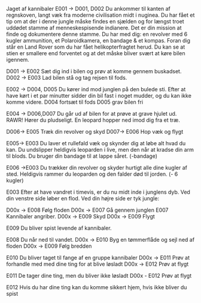 Jaget af kannibaler
E001 -> D001, D002
Du ankommer til kanten af regnskoven, langt væk fra moderne civilisation midt i nuginea. Du har fået et tip om at der i denne jungle måske findes en sjælden og for længst troet uddødet stamme af menneskespisende indianere. Det er din mission at finde og dokumentere denne stamme.
Du har med dig: en revolver med 6 kugler ammunition, et Polaroidkamera, en bandage  & et kompas. 
Foran dig står en Land Rover som du har fået helikopterfragtet herud. Du kan se at stien er smallere end forventet og at det måske bliver svært at køre bilen igennem.

D001 -> E002
Sæt dig ind i bilen og prøv at komme gennem buskadset.
D002 -> E003
Lad bilen stå og tag rejsen til fods.

E002 -> D004, D005
Du kører ind mod junglen på den bulede sti. Efter at have kørt i et par minutter sidder din bil fast i noget mudder, og du kan ikke komme videre. 
D004 fortsæt til fods
D005 grav bilen fri

E004 -> D006,D007
Du går ud af bilen for at prøve at grave hjulet ud. RAWR! Hører du pludseligt. En leopard hopper ned imod dig fra et træ.

D006-> E005
Træk din revolver og skyd
D007-> E006
Hop væk og flygt

E005-> E003
Du laver et rullefald væk og skynder dig at løbe alt hvad du kan. Du undslipper heldigvis leoparden i live, men den når at kradse din arm til blods. Du bruger din bandage til at lappe såret. (-bandage)

E006 ->E003
Du trækker din revolver og skyder hurtigt alle dine kugler af sted. Heldigvis rammer du leoparden og den falder død til jorden. (- 6 kugler)

E003
Efter at have vandret i timevis, er du nu midt inde i junglens dyb. Ved din venstre side løber en flod. Ved din højre side er tyk jungle:

D00x -> E008
Følg floden
D00x -> E007
Gå gennem junglen
E007
Kannibaler angriber.
D00x -> E009
Skyd
D00x -> E009
Flygt

E009
Du bliver spist levende af kannibaler.

E008
Du når ned til vandet.
D00x -> E010
Byg en tømmerflåde og sejl ned af floden
D00x -> E009
Følg bredden

E010
Du bliver taget til fange af en gruppe kannibaler
D00x -> E011
Prøv at forhandle med med dine ting for at blive løsladt
D00x -> E012
Prøv at flygt

E011
De tager dine ting, men du bliver ikke løsladt
D00x - E012
Prøv at flygt


E012
Hvis du har dine ting kan du komme sikkert hjem, hvis ikke bliver du spist

